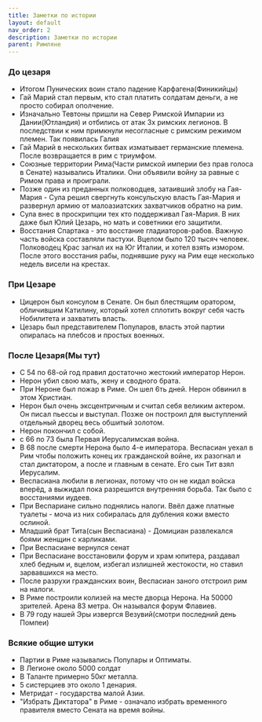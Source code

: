 ```yaml
---
title: Заметки по истории
layout: default
nav_order: 2
description: Заметки по истории
parent: Римляне
---
```


### До цезаря
- Итогом Пунических воин стало падение Карфагена(Финикийцы)
- Гай Марий стал первым, кто стал платить солдатам деньги, а не просто собирал ополчение. 
- Изначально Тевтоны пришли на Север Римской Импарии из Дании(Ютландия) и отбились от атак 3х римских легионов. В последствии к ним примкнули несогласные с римским режимом племен. Так появилась Галия
- Гай Марий в нескольких битвах изматывает германские племена. После возвращается в рим с триумфом. 
- Союзные территории Рима(Части римской империи без прав голоса в Сенате) назывались Италики. Они объявили войну за равные с Римом права и проиграли.
- Позже один из преданных полководцев, затаивший злобу на Гая-Мария - Сула решил свергнуть консульскую власть Гая-Мария и развернул армию от малоазиатских захватчиков обратно на рим. 
- Сула внес в проскрипции тех кто поддерживал Гая-Мария. В них даже был Юлий Цезарь, но мать и советники его защитили. 
- Восстания Спартака - это восстание гладиаторов-рабов. Важную часть войска составляли пастухи. Вцелом было 120 тысяч человек. Полководец Крас загнал их на Юг Италии, и хотел взять измором. После этого восстания рабы, поднявшие руку на Рим еще несколько недель висели на крестах. 
### При Цезаре
- Цицерон был консулом в Сенате. Он был блестящим оратором, обличившим Катилину, который хотел сплотить вокруг себя часть Нобилитета и захватить власть. 
- Цезарь был представителем Популаров, власть этой партии опиралась на плебсов и простых военных.
### После Цезаря(Мы тут)
- С 54 по 68-ой год правил достаточно жестокий император Нерон.
- Нерон убил свою мать, жену и сводного брата. 
- При Нероне был пожар в Риме. Он шел 6ть дней. Нерон обвинил в этом Христиан. 
- Нерон был очень эксцентричным и считал себя великим актером. Он писал пьессы и выступал. Позже он построил для выступлений отдельный дворец весь обшитый золотом. 
- Нерон покончил с собой.
- с 66 по 73 была Первая Иерусалимская война.
- В 68 после смерти Нерона было 4-е императора. Веспасиан уехал в Рим чтобы положить конец их гражданской войне, их разогнал и стал диктатором, а после и главным в сенате. Его сын Тит взял Иерусалим. 
- Веспасиана любили в легионах, потому что он не кидал войска вперёд, а выжидал пока разрешится внутренняя борьба. Так было с восстаниями иудеев.
- При Веспариане сильно поднялись налоги. Ввёл даже платные туалеты - моча из них собиралась для дубления кожи вместо ослиной. 
- Младший брат Тита(сын Веспасиана) - Домициан развлекался боями женщин с карликами.
- При Веспасиане вернулся сенат
- При Веспасиане восстановили форум и храм юпитера, раздавал хлеб бедным и, вцелом, избегал излишней жестокости, но ставил зарвавшихся на место.
- После разрухи гражданских воин, Веспасиан заного отстроил рим на налоги. 
- В Риме построили колизей на месте дворца Нерона. На 50000 зрителей. Арена 83 метра. Он назывался форум Флавиев.
- В 79 году нашей Эры извергся Везувий(смотри последний день Помпеи)
### Всякие общие штуки
- Партии в Риме назывались Популары и Оптиматы.
- В Легионе около 5000 солдат
- В Таланте примерно 50кг металла. 
- 5 систерциев это около 1 денария.
- Метридат - государства малой Азии.
- "Избрать Диктатора" в Риме - означало избрать временного правителя вместо Сената на время войны.
